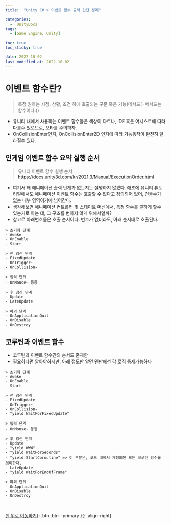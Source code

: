 ```yaml
---
title:  "Unity C# > 이벤트 함수 출력 간단 정리" 

categories:
  -  UnityDocs
tags:
  - [Game Engine, Unity]

toc: true
toc_sticky: true

date: 2022-10-02
last_modified_at: 2022-10-02
---
```


# 이벤트 함수란?
> 특정 원하는 시점, 상황, 조건 하에 호출되는 구문 혹은 기능(메서드(=메서드는 함수이다.))
- 유니티 내에서 사용하는 이벤트 함수들은 색상이 다르나, IDE 혹은 어시스트에 따라 다를수 있으므로, 오타를 주의하자.
- OnCollisionEnter인지, OnCollisionEnter2D 인지에 따라 기능동작이 완전히 달라질수 있다.

## 인게임 이벤트 함수 요약 실행 순서
> 유니티 이벤트 함수 실행 순서 <https://docs.unity3d.com/kr/2021.3/Manual/ExecutionOrder.html>
- 여기서 왜 애니메이션 출력 단계가 없는지는 설명하지 않겠다. 애초에 유니티 튜토리얼에서도 애니메이션 이벤트 함수는 호출할 수 없다고 정의되어 있어, 건들수가 없는 내부 영역이기에 넘어간다.
- 생각해보면 애니메이션 컨트롤러 및 스테이트 머신에서, 특정 함수를 콜하게 할수 있는거로 아는 데, 그 구조를 변하지 않게 위해서일까?
- 참고로 아래번호들은 호출 순서이다. 번호가 없더라도, 아래 순서대로 호출된다.

```
> 초기화 단계
- Awake
- OnEnable
- Start

> 전 갱신 단계
- FixedUpdate
- OnTrigger~
- OnCollision~

> 입력 단계
- OnMouse~ 등등

> 후 갱신 단계
- Update
- LateUpdate

> 파괴 단계
- OnApplicationQuit
- OnDisable
- OnDestroy
```

## 코루틴과 이벤트 함수
- 코루틴과 이벤트 함수간의 순서도 존재함
- 필요하다면 알아야하지만, 아래 정도만 알면 왠만해선 각 로직 통제가능하다

```
> 초기화 단계
- Awake
- OnEnable
- Start

> 전 갱신 단계
- FixedUpdate
- OnTrigger~
- OnCollision~
- "yield WaitForFixedUpdate"

> 입력 단계
- OnMouse~ 등등

> 후 갱신 단계
- Update
- "yield WWW"
- "yield WaitForSeconds"
- "yield StartCoroutine" => 이 부분은, 코드 내에서 재정의된 모든 코루틴 함수를 의미한다.
- LateUpdate
- "yield WaitForEndOfFrame"

> 파괴 단계
- OnApplicationQuit
- OnDisable
- OnDestroy
```

<br>


[맨 위로 이동하기](#){: .btn .btn--primary }{: .align-right}